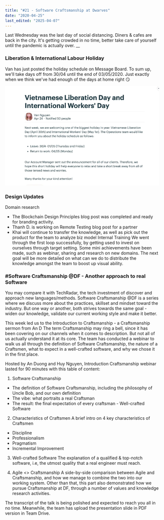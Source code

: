 ```yaml
---
title: "#21 - Software Craftsmanship at Dwarves"
date: "2020-04-25"
last_edited: "2025-04-07"
---
```

Last Wednesday was the last day of social distancing. Diners & cafes are back in the city. It's getting crowded in no time, better take care of yourself until the pandemic is actually over.
__

### Liberation & International Labour Holiday

Van has just posted the holiday schedule on Message Board. To sum up, we'll take days off from 30/04 until the end of 03/05/2020. Just exactly when we think we've had enough of the days at home right 😏

![](assets/notion-image-1744007146062-4ml3r.webp)

### Design Updates

Domain research

- The Blockchain Design Principles blog post was completed and ready for branding activity.
- Thanh D. is working on Remote Testing blog post for a partner
- Khai will continue to transfer the knowledge, as well as pick out the product for the team to analyze biz model
Internal Training
We went through the first loop successfully, by getting used to invest on ourselves through target setting. Some mini achievements have been made, such as webinar, sharing and research on new domains.
The next goal will be more detailed on what can we do to distribute the knowledge amongst the team to boost up visual ability.

### #Software Craftsmanship @DF - Another approach to real Software

You may compare it with TechRadar, the tech investment of discover and approach new languages/methods. Software Craftsmanship @DF is a series where we discuss more about the practices, skillset and mindset toward the industry. But one way or another, both strives towards the same goal - widen our knowledge, validate our current working style and make it better.

This week led us to the Introduction to Craftsmanship - a Craftsmanship sermon from An D
The term Craftsmanship may ring a bell, since it has been covering on our channels when it comes to description. But not all of us actually understand it at its core. The team has conducted a webinar to walk us all through the definition of Software Craftsmanship, the nature of a Craftsmen, what to expect in a well-crafted software, and why we chose it in the first place.

Hosted by An Duong and Huy Nguyen, Introduction Craftsmanship webinar lasted for 90 minutes with this table of content:

1. Software Craftsmanship

- The definition of Software Craftsmanship, including the philosophy of Uncle Bob, and our own definition
- The vibe: what portraits a real Craftsman
- The result: the final expectation of every craftsman - Well-crafted Software

2. Characteristics of Craftsmen
A brief intro on 4 key characteristics of Craftsmen

- Discipline
- Professionalism
- Pragmatism
- Incremental Improvement

3. Well-crafted Software
The explanation of a qualified & top-notch software, i.e, the utmost quality that a real engineer must reach.

4. Agile <> Craftsmanship
A side-by-side comparison between Agile and Craftsmanship, and how we manage to combine the two into our working system. Other than that, this part also demonstrated how we pursue Craftsmanship at DF, through a number of values and knowledge research activities.

The transcript of the talk is being polished and expected to reach you all in no time. Meanwhile, the team has upload the presentation slide in PDF version in Team Drive.
